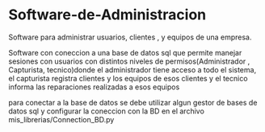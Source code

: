 # Software-de-Administracion
Software para administrar usuarios, clientes , y equipos de una empresa.

Software con coneccion a una base de datos sql que permite manejar sesiones con usuarios con distintos niveles de permisos(Administrador , Capturista, tecnico)donde
el administrador tiene acceso a todo el sistema, el capturista registra clientes y los equipos de esos clientes y el tecnico informa las reparaciones realizadas a esos equipos

para conectar a la base de datos se debe utilizar algun gestor de bases de datos sql y configurar la coneccion con la BD en el archivo mis_librerias/Connection_BD.py
